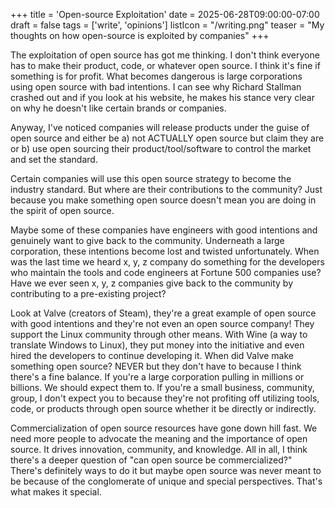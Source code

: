 +++
title = 'Open-source Exploitation'
date = 2025-06-28T09:00:00-07:00
draft = false
tags = ['write', 'opinions']
listIcon = "/writing.png"
teaser = "My thoughts on how open-source is exploited by companies"
+++

The exploitation of open source has got me thinking. I don't think everyone has to make their product, code, or whatever open source. I think it's fine if something is for profit. What becomes dangerous is large corporations using open source with bad intentions. I can see why Richard Stallman crashed out and if you look at his website, he makes his stance very clear on why he doesn't like certain brands or companies.

Anyway, I've noticed companies will release products under the guise of open source and either be a) not ACTUALLY open source but claim they are or b) use open sourcing their product/tool/software to control the market and set the standard.

Certain companies will use this open source strategy to become the industry standard. But where are their contributions to the community? Just because you make something open source doesn't mean you are doing in the spirit of open source.

Maybe some of these companies have engineers with good intentions and genuinely want to give back to the community. Underneath a large corporation, these intentions become lost and twisted unfortunately. When was the last time we heard x, y, z company do something for the developers who maintain the tools and code engineers at Fortune 500 companies use? Have we ever seen x, y, z companies give back to the community by contributing to a pre-existing project?

Look at Valve (creators of Steam), they're a great example of open source with good intentions and they're not even an open source company! They support the Linux community through other means. With Wine (a way to translate Windows to Linux), they put money into the initiative and even hired the developers to continue developing it. When did Valve make something open source? NEVER but they don't have to because I think there's a fine balance. If you're a large corporation pulling in millions or billions. We should expect them to. If you're a small business, community, group, I don't expect you to because they're not profiting off utilizing tools, code, or products through open source whether it be directly or indirectly.

Commercialization of open source resources have gone down hill fast. We need more people to advocate the meaning and the importance of open source. It drives innovation, community, and knowledge. All in all, I think there's a deeper question of "can open source be commercialized?" There's definitely ways to do it but maybe open source was never meant to be because of the conglomerate of unique and special perspectives. That's what makes it special.